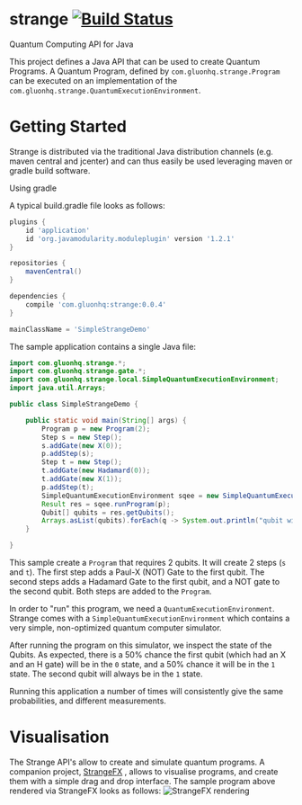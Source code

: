 # strange [![Build Status](https://travis-ci.org/gluonhq/strange.svg?branch=master)](https://travis-ci.org/gluonhq/strange)
Quantum Computing API for Java

This project defines a Java API that can be used to create Quantum Programs.
A Quantum Program, defined by <code>com.gluonhq.strange.Program</code> can be executed on an implementation of the 
<code>com.gluonhq.strange.QuantumExecutionEnvironment</code>.


# Getting Started

Strange is distributed via the traditional Java distribution channels (e.g. maven central and jcenter) and can thus easily be used leveraging maven or gradle build software.

Using gradle

A typical build.gradle file looks as follows:
```gradle
plugins {
    id 'application'
    id 'org.javamodularity.moduleplugin' version '1.2.1'
}

repositories {
    mavenCentral()
}

dependencies {
    compile 'com.gluonhq:strange:0.0.4'
}

mainClassName = 'SimpleStrangeDemo'

```

The sample application contains a single Java file:
```java
import com.gluonhq.strange.*;
import com.gluonhq.strange.gate.*;
import com.gluonhq.strange.local.SimpleQuantumExecutionEnvironment;
import java.util.Arrays;

public class SimpleStrangeDemo {

    public static void main(String[] args) {
        Program p = new Program(2);
        Step s = new Step();
        s.addGate(new X(0));
        p.addStep(s);
        Step t = new Step();
        t.addGate(new Hadamard(0));
        t.addGate(new X(1));
        p.addStep(t);
        SimpleQuantumExecutionEnvironment sqee = new SimpleQuantumExecutionEnvironment();
        Result res = sqee.runProgram(p);
        Qubit[] qubits = res.getQubits();
        Arrays.asList(qubits).forEach(q -> System.out.println("qubit with probability on 1 = "+q.getProbability()+", measured it gives "+ q.measure()));
    }

}
```

This sample create a <code>Program</code> that requires 2 qubits. It will create 2 steps (<code>s</code> and <code>t</code>).
The first step adds a Paul-X (NOT) Gate to the first qubit. 
The second steps adds a Hadamard Gate to the first qubit, and a NOT gate to the second qubit.
Both steps are added to the <code>Program</code>.

In order to "run" this program, we need a <code>QuantumExecutionEnvironment</code>. Strange comes with a 
<code>SimpleQuantumExecutionEnvironment</code> which contains a very simple, non-optimized quantum computer simulator.

After running the program on this simulator, we inspect the state of the Qubits. As expected, there is a 50% chance the first qubit (which had an X and an H gate) will be in the <code>0</code> state, and a 50% chance it will be in the <code>1</code> state. The second qubit will always be in the <code>1</code> state.


Running this application a number of times will consistently give the same probabilities, and different measurements.

# Visualisation

The Strange API's allow to create and simulate quantum programs. A companion project, [StrangeFX](https://github.com/gluonhq/strangefx) , allows to visualise programs, and create them with a simple drag and drop interface. The sample program above rendered via StrangeFX looks as follows:
![StrangeFX rendering](https://github.com/gluonhq/strangefx/blob/master/docs/images/simpleview.png)

